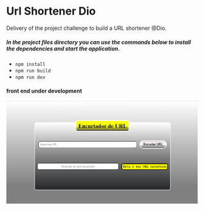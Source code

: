 # Url Shortener Dio

Delivery of the project challenge to build a URL shortener @Dio.

##### In the project files directory you can use the commands below to install the dependencies and start the application.

- `npm install`
- `npm run build`
- `npm run dev`

#### front end under development
![capa](./src/image/capa.png)
